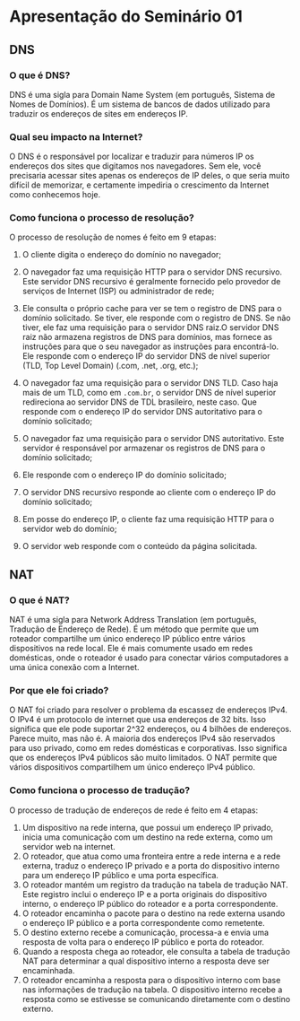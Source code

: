 # Apresentação do Seminário 01

## DNS

### O que é DNS?

DNS é uma sigla para Domain Name System (em português, Sistema de Nomes de Domínios). É um sistema de bancos de dados utilizado para traduzir os endereços de sites em endereços IP.

### Qual seu impacto na Internet?

O DNS é o responsável por localizar e traduzir para números IP os endereços dos sites que digitamos nos navegadores. Sem ele, você precisaria acessar sites apenas os endereços de IP deles, o que seria muito difícil de memorizar, e certamente impediria o crescimento da Internet como conhecemos hoje.

### Como funciona o processo de resolução?

O processo de resolução de nomes é feito em 9 etapas:

1. O cliente digita o endereço do domínio no navegador;
2. O navegador faz uma requisição HTTP para o servidor DNS recursivo. Este servidor DNS recursivo é geralmente fornecido pelo provedor de serviços de Internet (ISP) ou administrador de rede;
3. Ele consulta o próprio cache para ver se tem o registro de DNS para o domínio solicitado. Se tiver, ele responde com o registro de DNS. Se não tiver, ele faz uma requisição para o servidor DNS raiz.O servidor DNS raiz não armazena registros de DNS para domínios, mas fornece as instruções para que o seu navegador as instruções para encontrá-lo. Ele responde com o endereço IP do servidor DNS de nível superior (TLD, Top Level Domain) (.com, .net, .org, etc.);
4. O navegador faz uma requisição para o servidor DNS TLD. Caso haja mais de um TLD, como em `.com.br`, o servidor DNS de nível superior redireciona ao servidor DNS de TDL brasileiro, neste caso. Que responde com o endereço IP do servidor DNS autoritativo para o domínio solicitado;

5. O navegador faz uma requisição para o servidor DNS autoritativo. Este servidor é responsável por armazenar os registros de DNS para o domínio solicitado;
6. Ele responde com o endereço IP do domínio solicitado;
7. O servidor DNS recursivo responde ao cliente com o endereço IP do domínio solicitado;
8. Em posse do endereço IP, o cliente faz uma requisição HTTP para o servidor web do domínio;
9. O servidor web responde com o conteúdo da página solicitada.

## NAT

### O que é NAT?

NAT é uma sigla para Network Address Translation (em português, Tradução de Endereço de Rede). É um método que permite que um roteador compartilhe um único endereço IP público entre vários dispositivos na rede local. Ele é mais comumente usado em redes domésticas, onde o roteador é usado para conectar vários computadores a uma única conexão com a Internet.

### Por que ele foi criado?

O NAT foi criado para resolver o problema da escassez de endereços IPv4. O IPv4 é um protocolo de internet que usa endereços de 32 bits. Isso significa que ele pode suportar 2^32 endereços, ou 4 bilhões de endereços. Parece muito, mas não é. A maioria dos endereços IPv4 são reservados para uso privado, como em redes domésticas e corporativas. Isso significa que os endereços IPv4 públicos são muito limitados. O NAT permite que vários dispositivos compartilhem um único endereço IPv4 público.

### Como funciona o processo de tradução?

O processo de tradução de endereços de rede é feito em 4 etapas:

1. Um dispositivo na rede interna, que possui um endereço IP privado, inicia uma comunicação com um destino na rede externa, como um servidor web na internet.
2. O roteador, que atua como uma fronteira entre a rede interna e a rede externa, traduz o endereço IP privado e a porta do dispositivo interno para um endereço IP público e uma porta específica.
3. O roteador mantém um registro da tradução na tabela de tradução NAT. Este registro inclui o endereço IP e a porta originais do dispositivo interno, o endereço IP público do roteador e a porta correspondente.
4. O roteador encaminha o pacote para o destino na rede externa usando o endereço IP público e a porta correspondente como remetente.
5. O destino externo recebe a comunicação, processa-a e envia uma resposta de volta para o endereço IP público e porta do roteador.
6. Quando a resposta chega ao roteador, ele consulta a tabela de tradução NAT para determinar a qual dispositivo interno a resposta deve ser encaminhada.
7. O roteador encaminha a resposta para o dispositivo interno com base nas informações de tradução na tabela. O dispositivo interno recebe a resposta como se estivesse se comunicando diretamente com o destino externo.
